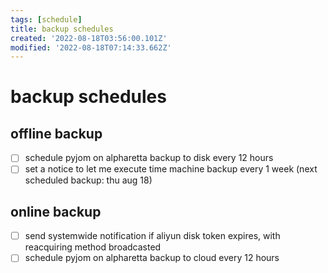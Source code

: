```yaml
---
tags: [schedule]
title: backup schedules
created: '2022-08-18T03:56:00.101Z'
modified: '2022-08-18T07:14:33.662Z'
---
```


# backup schedules

## offline backup
- [ ] schedule pyjom on alpharetta backup to disk every 12 hours
- [ ] set a notice to let me execute time machine backup every 1 week (next scheduled backup: thu aug 18)

## online backup
- [ ] send systemwide notification if aliyun disk token expires, with reacquiring method broadcasted
- [ ] schedule pyjom on alpharetta backup to cloud every 12 hours
